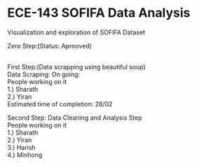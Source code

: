 # ECE-143 SOFIFA Data Analysis
Visualization and exploration of SOFIFA Dataset <br>

Zero Step:(Status: Aprooved)<br>
<br>

First Step:(Data scrapping using beautiful soup)<br>
Data Scraping: On going:<br>
People working on it<br>
1.) Sharath<br>
2.) Yiran<br>
Estimated time of completion: 28/02<br>

Second Step: Data Cleaning and Analysis Step<br>
People working on it<br>
1.) Sharath<br>
2.) Yiran<br>
3.) Harish<br>
4.) Minhong<br>
